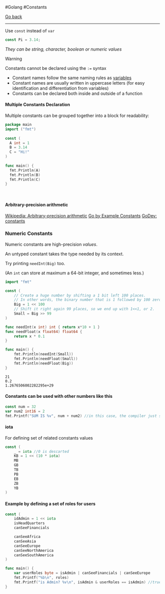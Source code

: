 #Golang #Constants

[Go back](Variables%20and%20Declarations.md)

---
Use `const` instead of `var`
```go
const Pi = 3.14;
```
*They can be string, character, boolean or numeric values*
>[!warning]
>Constants cannot be declared using the `:=` syntax

- Constant names follow the same naming rules as [variables](https://www.w3schools.com/go/go_variable_naming_rules.php)
- Constant names are usually written in uppercase letters (for easy identification and differentiation from variables)
- Constants can be declared both inside and outside of a function

#### Multiple Constants Declaration

Multiple constants can be grouped together into a block for readability:

```go
package main  
import ("fmt")  
  
const (  
  A int = 1  
  B = 3.14  
  C = "Hi!"  
)  
  
func main() {  
  fmt.Println(A)  
  fmt.Println(B)  
  fmt.Println(C)  
}
```
<br>

#### Arbitrary-precision arithmetic

[Wikipedia: Arbitrary-precision arithmetic](https://en.wikipedia.org/wiki/Arbitrary-precision_arithmetic)
[Go by Example Constants](https://gobyexample.com/constants)
[GoDev: constants](https://go.dev/blog/constants)


### Numeric Constants

Numeric constants are high-precision _values_.

An untyped constant takes the type needed by its context.

Try printing `needInt(Big)` too.

(An `int` can store at maximum a 64-bit integer, and sometimes less.)

```go
import "fmt"

const (
	// Create a huge number by shifting a 1 bit left 100 places.
	// In other words, the binary number that is 1 followed by 100 zeroes.
	Big = 1 << 100
	// Shift it right again 99 places, so we end up with 1<<1, or 2.
	Small = Big >> 99
)

func needInt(x int) int { return x*10 + 1 }
func needFloat(x float64) float64 {
	return x * 0.1
}

func main() {
	fmt.Println(needInt(Small))
	fmt.Println(needFloat(Small))
	fmt.Println(needFloat(Big))
}
```

```
21
0.2
1.2676506002282295e+29
```


#### Constants can be used with other numbers like this
```go
const num = 32
var num2 int16 = 2
fmt.Printf("SUM IS %v", num + num2) //in this case, the compiler just substitute the constant identifier to its value. Then the operation is 32 + num2.
```


#### iota
For defining set of related constants values
```go
const (
	_ = iota //0 is descarted
	KB = 1 << (10 * iota)
	MB
	GB
	TB
	PB
	EB
	ZB
	YB
)
```


#### Example by defining a set of roles for users

```go
const (
	idAdmin = 1 << iota
	isHeadQuarters
	canSeeFinancials

	canSeeAfrica
	canSeeAsia
	canSeeEurope
	canSeeNorthAmerica
	canSeeSouthAmerica
)

func main() {
	var userRoles byte = isAdmin | canSeeFinancials | canSeeEurope
	fmt.Printf("%b\n", roles)
	fmt.Printf("is Admin? %v\n", isAdmin & userRoles == isAdmin) //true
}
```